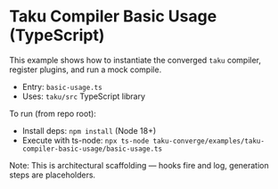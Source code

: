 # Taku Compiler Basic Usage (TypeScript)

This example shows how to instantiate the converged `taku` compiler, register plugins, and run a mock compile.

- Entry: `basic-usage.ts`
- Uses: `taku/src` TypeScript library

To run (from repo root):

- Install deps: `npm install` (Node 18+)
- Execute with ts-node: `npx ts-node taku-converge/examples/taku-compiler-basic-usage/basic-usage.ts`

Note: This is architectural scaffolding — hooks fire and log, generation steps are placeholders.
